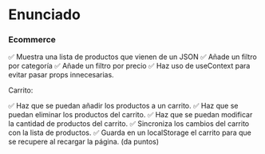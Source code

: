 # Enunciado
### Ecommerce

✅ Muestra una lista de productos que vienen de un JSON
✅ Añade un filtro por categoría
✅ Añade un filtro por precio
✅ Haz uso de useContext para evitar pasar props innecesarias.

Carrito:

✅ Haz que se puedan añadir los productos a un carrito.
✅ Haz que se puedan eliminar los productos del carrito.
✅ Haz que se puedan modificar la cantidad de productos del carrito.
✅ Sincroniza los cambios del carrito con la lista de productos.
✅ Guarda en un localStorage el carrito para que se recupere al recargar la página. (da puntos)